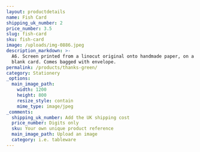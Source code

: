 ```yaml
---
layout: productdetails
name: Fish Card
shipping_uk_number: 2
price_number: 3.5
slug: fish-card
sku: fish-card
image: /uploads/img-0886.jpeg
description_markdown: >-
  A6. Screen printed from a linocut original onto handmade paper, on a recycled
  blank card. Comes bagged with envelope.
permalink: /products/thanks-green/
category: Stationery
_options:
  main_image_path:
    width: 1200
    height: 800
    resize_style: contain
    mime_type: image/jpeg
_comments:
  shipping_uk_number: Add the UK shipping cost
  price_number: Digits only
  sku: Your own unique product reference
  main_image_path: Upload an image
  category: i.e. tableware
---
```

